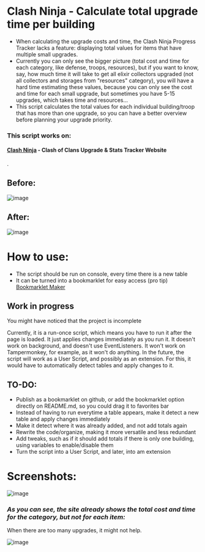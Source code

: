 # Clash Ninja - Calculate total upgrade time per building


- When calculating the upgrade costs and time, the Clash Ninja Progress Tracker lacks a feature: displaying total values for items that have multiple small upgrades. 
- Currently you can only see the bigger picture (total cost and time for each category, like defense, troops, resources), but if you want to know, say, how much time it will take to get all elixir collectors upgraded (not all collectors and storages from "resources" category), you will have a hard time estimating these values, because you can only see the cost and time for each small upgrade, but sometimes you have 5-15 upgrades, which takes time and resources... 
- This script calculates the total values for each individual building/troop that has more than one upgrade, so you can have a better overview before planning your upgrade priority.

### This script works on:
#### [Clash Ninja](https://www.clash.ninja/upgrade-tracker) - Clash of Clans Upgrade & Stats Tracker Website

.
## Before:
![image](https://github.com/gitpro2005/ClashNinja-Calculate-total-upgrade-time-per-building/assets/80659357/1ec4d586-7665-4393-a346-454c9b068d22)

## After:
![image](https://github.com/gitpro2005/ClashNinja-Calculate-total-upgrade-time-per-building/assets/80659357/dab52e19-e201-4633-8e3e-a61639a55581)



# How to use:

- The script should be run on console, every time there is a new table
- It can be turned into a bookmarklet for easy access (pro tip) [Bookmarklet Maker](https://caiorss.github.io/bookmarklet-maker/)

## Work in progress

You might have noticed that the project is incomplete

Currently, it is a run-once script, which means you have to run it after the page is loaded.
It just applies changes immediately as you run it. It doesn't work on background, and doesn't use EventListeners.
It won't work on Tampermonkey, for example, as it won't do anything.
In the future, the script will work as a User Script, and possibly as an extension. For this, it would have to automatically detect tables and apply changes to it.



## TO-DO:

- Publish as a bookmarklet on github, or add the bookmarklet option directly on README.md, so you could drag it to favorites bar
- Instead of having to run everytime a table appears, make it detect a new table and apply changes immediately
- Make it detect where it was already added, and not add totals again
- Rewrite the code/organize, making it more versatile and less redundant
- Add tweaks, such as if it should add totals if there is only one building, using variables to enable/disable them
- Turn the script into a User Script, and later, into am extension


# Screenshots: 

![image](https://github.com/gitpro2005/ClashNinja-Calculate-total-upgrade-time-per-building/assets/80659357/5470c036-d3f6-445a-ae59-2de71b3bb287)

### *As you can see, the site already shows the total cost and time for the category, but not for each item:*

When there are too many upgrades, it might not help.

![image](https://github.com/gitpro2005/ClashNinja-Calculate-total-upgrade-time-per-building/assets/80659357/61b70964-007d-4438-bfea-a39740c9c4e2)


